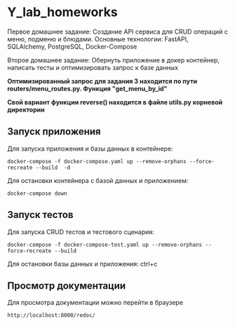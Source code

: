 # Y_lab_homeworks
Первое домашнее задание: Создание API сервиса для CRUD операций с меню, подменю и блюдами. Основные технологии: FastAPI, SQLAlchemy, PostgreSQL, Docker-Compose

Второе домашнее задание: Обернуть приложение в докер контейнер, написать тесты и оптимизировать запрос к базе данных

**Оптимизированный запрос для задания 3 находится по пути routers/menu_routes.py. Функция "get_menu_by_id"**

**Свой вариант функции reverse() находится в файле utils.py корневой директории**

## Запуск приложения
Для запуска приложения и базы данных в контейнере:
```
docker-compose -f docker-compose.yaml up --remove-orphans --force-recreate --build  -d
```
Для остановки контейнера с базой данных и приложением:
```
docker-compose down
```
## Запуск тестов
Для запуска CRUD тестов и тестового сценария:
```
docker-compose -f docker-compose-test.yaml up --remove-orphans --force-recreate --build
```
Для остановки базы данных и приложения: ctrl+c

## Просмотр документации
Для просмотра документации можно перейти в браузере
```
http://localhost:8000/redoc/
```
